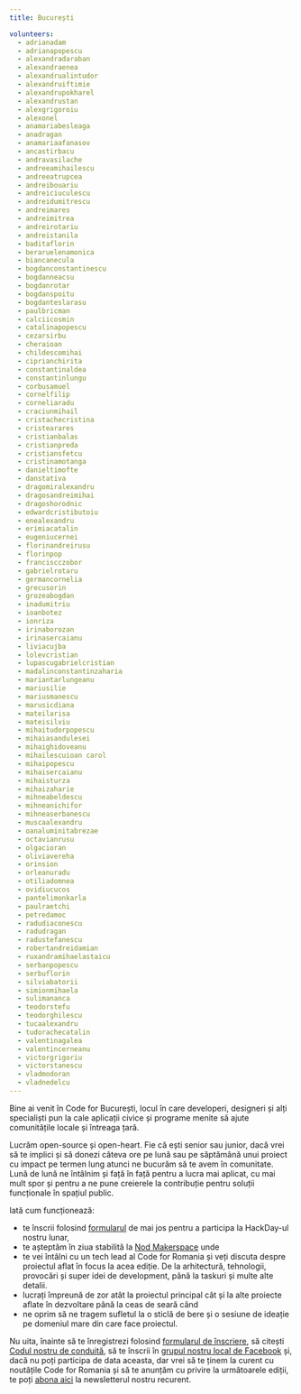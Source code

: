 ```yaml
---
title: București

volunteers:
  - adrianadam
  - adrianapopescu
  - alexandradaraban
  - alexandraenea
  - alexandrualintudor
  - alexandruiftimie
  - alexandrupokharel
  - alexandrustan
  - alexgrigoroiu
  - alexonel
  - anamariabesleaga
  - anadragan
  - anamariaafanasov
  - ancastirbacu
  - andravasilache
  - andreeamihailescu
  - andreeatrupcea
  - andreibouariu
  - andreiciuculescu
  - andreidumitrescu
  - andreimares
  - andreimitrea
  - andreirotariu
  - andreistanila
  - baditaflorin
  - beraruelenamonica
  - biancanecula
  - bogdanconstantinescu
  - bogdanneacsu
  - bogdanrotar
  - bogdanspoitu
  - bogdanteslarasu
  - paulbricman
  - calciicosmin
  - catalinapopescu
  - cezarsirbu
  - cheraioan
  - childescomihai
  - ciprianchirita
  - constantinaldea
  - constantinlungu
  - corbusamuel
  - cornelfilip
  - corneliaradu
  - craciunmihail
  - cristachecristina
  - cristearares
  - cristianbalas
  - cristianpreda
  - cristiansfetcu
  - cristinamotanga
  - danieltimofte
  - danstativa
  - dragomiralexandru
  - dragosandreimihai
  - dragoshorodnic
  - edwardcristibutoiu
  - enealexandru
  - erimiacatalin
  - eugeniucernei
  - florinandreirusu
  - florinpop
  - franciscczobor
  - gabrielrotaru
  - germancornelia
  - grecusorin
  - grozeabogdan
  - inadumitriu
  - ioanbotez
  - ionriza
  - irinaborozan
  - irinasercaianu
  - liviacujba
  - lolevcristian
  - lupascugabrielcristian
  - madalinconstantinzaharia
  - mariantarlungeanu
  - mariusilie
  - mariusmanescu
  - marusicdiana
  - mateilarisa
  - mateisilviu
  - mihaitudorpopescu
  - mihaiasandulesei
  - mihaighidoveanu
  - mihailescuioan carol
  - mihaipopescu
  - mihaisercaianu
  - mihaisturza
  - mihaizaharie
  - mihneabeldescu
  - mihneanichifor
  - mihneaserbanescu
  - muscaalexandru
  - oanaluminitabrezae
  - octavianrusu
  - olgacioran
  - oliviavereha
  - orinsion
  - orleanuradu
  - otiliadomnea
  - ovidiucucos
  - pantelimonkarla
  - paulraetchi
  - petredamoc
  - radudiaconescu
  - radudragan
  - radustefanescu
  - robertandreidamian
  - ruxandramihaelastaicu
  - serbanpopescu
  - serbuflorin
  - silviabatorii
  - simionmihaela
  - sulimananca
  - teodorstefu
  - teodorghilescu
  - tucaalexandru
  - tudorachecatalin
  - valentinagalea
  - valentincerneanu
  - victorgrigoriu
  - victorstanescu
  - vladmodoran
  - vladnedelcu
---
```


Bine ai venit în Code for București, locul în care developeri, designeri și alți specialiști pun la cale aplicații civice și programe menite să ajute comunitățile locale și întreaga țară.

Lucrăm open-source și open-heart. Fie că ești senior sau junior, dacă vrei să te implici și să donezi câteva ore pe lună sau pe săptămână unui proiect cu impact pe termen lung atunci ne bucurăm să te avem în comunitate. Lună de lună ne întâlnim și față în față pentru a lucra mai aplicat, cu mai mult spor și pentru a ne pune creierele la contribuție pentru soluții funcționale în spațiul public. 

Iată cum funcționează: 

* te înscrii folosind [formularul](https://tfsg.code4.ro/ro/hackday/) de mai jos pentru a participa la HackDay-ul nostru lunar, 
* te așteptăm în ziua stabilită la [Nod Makerspace](https://goo.gl/maps/H4oppnCseTNUxxeUA) unde
* te vei întâlni cu un tech lead al Code for Romania și veți discuta despre proiectul aflat în focus la acea ediție. De la arhitectură, tehnologii, provocări și super idei de development, până la taskuri și multe alte detalii. 
* lucrați împreună de zor atât la proiectul principal cât și la alte proiecte aflate în dezvoltare până la ceas de seară când 
* ne oprim să ne tragem sufletul la o sticlă de bere și o sesiune de ideație pe domeniul mare din care face proiectul. 

Nu uita, înainte să te înregistrezi folosind [formularul de înscriere](https://tfsg.code4.ro/ro/hackday/), să citești [Codul nostru de conduită](https://code4.ro/ro/codul-de-conduita/), să te înscrii în [grupul nostru local de Facebook](https://www.facebook.com/pg/code4romania/groups/?ref=page_internal) și, dacă nu poți participa de data aceasta, dar vrei să te ținem la curent cu noutățile Code for Romania și să te anunțăm cu privire la următoarele ediții, te poți [abona aici](https://code4.us13.list-manage.com/subscribe?u=1bcbbbff5fbab7429738442f5&id=cb38ce1e2a) la newsletterul nostru recurent. 
